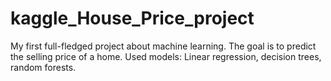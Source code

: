 # kaggle_House_Price_project
My first full-fledged project about machine learning. 
The goal is to predict the selling price of a home.
Used models: Linear regression, decision trees, random forests.
